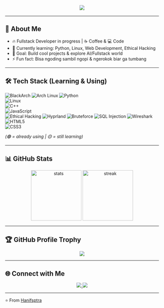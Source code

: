 <!-- Neon Banner -->
<h1 align="center">
  <img src="https://readme-typing-svg.herokuapp.com?size=30&duration=4000&color=FF00FF&center=true&vCenter=true&width=600&lines=Hi+%F0%9F%91%8B,+I'm+Hans;Fullstack+Dev+in+Progress;Ethical+Hacking+Learner;Coffee+%26+Code+Lifestyle;ngerusak+jam+tidur+demi+jam+terbang+🔥" />
</h1>

---

## 🚀 About Me
- 🔥 Fullstack Developer in progress | ☕ Coffee & 💻 Code
- 🌱 Currently learning: Python, Linux, Web Development, Ethical Hacking
- 🎯 Goal: Build cool projects & explore AI/Fullstack world
- ⚡ Fun fact: Bisa ngoding sambil ngopi & ngerokok biar ga tumbang

---

## 🛠️ Tech Stack (Learning & Using)
![BlackArch](https://img.shields.io/badge/-BlackArch-000000?logo=arch-linux&logoColor=white)
![Arch Linux](https://img.shields.io/badge/-Arch%20Linux-1793D1?logo=arch-linux&logoColor=white)
![Python](https://img.shields.io/badge/-Python-3776AB?logo=python&logoColor=white)  
![Linux](https://img.shields.io/badge/-Linux-FCC624?logo=linux&logoColor=black)  
![C++](https://img.shields.io/badge/-C++-00599C?logo=cplusplus&logoColor=white)  
![JavaScript](https://img.shields.io/badge/-JavaScript-F7DF1E?logo=javascript&logoColor=black)  
![Ethical Hacking](https://img.shields.io/badge/-Ethical%20Hacking-2E3440?logo=kalilinux&logoColor=white)
![Hyprland](https://img.shields.io/badge/-Hyprland-00A0E4?logo=wayland&logoColor=white)
![Bruteforce](https://img.shields.io/badge/-Bruteforce-E95420?logo=hackaday&logoColor=white)
![SQL Injection](https://img.shields.io/badge/-SQL%20Injection-4479A1?logo=mysql&logoColor=white)
![Wireshark](https://img.shields.io/badge/-Wireshark-1679A7?logo=wireshark&logoColor=white)
![HTML5](https://img.shields.io/badge/-HTML5-E34F26?logo=html5&logoColor=white)  
![CSS3](https://img.shields.io/badge/-CSS3-1572B6?logo=css3&logoColor=white)

*(🟢 = already using | 🟡 = still learning)*

---

## 📊 GitHub Stats
<p align="center">
  <img src="https://github-readme-stats.vercel.app/api?username=Hanifsptra&show_icons=true&theme=radical&hide_border=true&bg_color=0D1117&title_color=FF00FF&icon_color=00FFFF" alt="stats" height="165"/>
  <img src="https://github-readme-streak-stats.herokuapp.com/?user=Hanifsptra&theme=radical&hide_border=true&background=0D1117&ring=FF00FF&fire=FF00FF&currStreakLabel=00FFFF" alt="streak" height="165"/>
</p>

---

## 🏆 GitHub Profile Trophy
<p align="center">
  <img src="https://github-profile-trophy.vercel.app/?username=Hanifsptra&theme=radical&no-bg=true&row=1&column=3&title=Commits,Repositories,Experience,Stars,Followers,PullRequest" />
</p>

---

## 🌐 Connect with Me
<p align="center">
  <a href="https://www.instagram.com/hanifirzasptra" target="_blank">
    <img src="https://img.shields.io/badge/-hanifirzasptra-E4405F?logo=instagram&logoColor=white" />
  </a>
  <a href="https://www.instagram.com/sechanscyb" target="_blank">
    <img src="https://img.shields.io/badge/-sechanscyb-E4405F?logo=instagram&logoColor=white" />
  </a>
</p>

---

⭐️ From [Hanifsptra](https://github.com/Hanifsptra)
